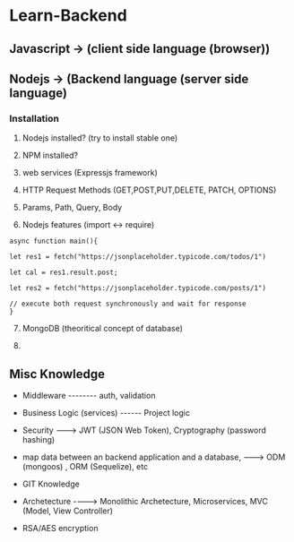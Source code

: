 # Learn-Backend

## Javascript -> (client side language (browser))

## Nodejs -> (Backend language (server side language)

### Installation

1. Nodejs installed? (try to install stable one)

2. NPM installed?

3. web services (Expressjs framework)

4. HTTP Request Methods (GET,POST,PUT,DELETE, PATCH, OPTIONS)

5. Params, Path, Query, Body

6. Nodejs features (import <-> require)

```
async function main(){

let res1 = fetch("https://jsonplaceholder.typicode.com/todos/1")

let cal = res1.result.post;

let res2 = fetch("https://jsonplaceholder.typicode.com/posts/1")

// execute both request synchronously and wait for response
}
```

7. MongoDB (theoritical concept of database)

8.

## Misc Knowledge

- Middleware -------- auth, validation

- Business Logic (services) ------ Project logic

- Security ---> JWT (JSON Web Token), Cryptography (password hashing)

- map data between an backend application and a database, ---> ODM (mongoos) , ORM (Sequelize), etc

- GIT Knowledge

- Archetecture ----> Monolithic Archetecture, Microservices, MVC (Model, View Controller)

- RSA/AES encryption

